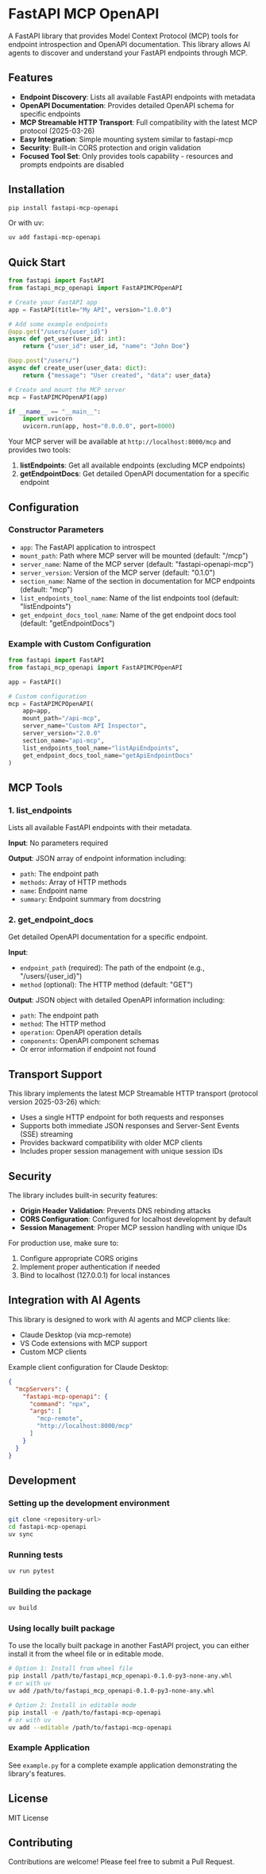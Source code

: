 # FastAPI MCP OpenAPI

A FastAPI library that provides Model Context Protocol (MCP) tools for endpoint introspection and OpenAPI documentation. This library allows AI agents to discover and understand your FastAPI endpoints through MCP.

## Features

- **Endpoint Discovery**: Lists all available FastAPI endpoints with metadata
- **OpenAPI Documentation**: Provides detailed OpenAPI schema for specific endpoints
- **MCP Streamable HTTP Transport**: Full compatibility with the latest MCP protocol (2025-03-26)
- **Easy Integration**: Simple mounting system similar to fastapi-mcp
- **Security**: Built-in CORS protection and origin validation
- **Focused Tool Set**: Only provides tools capability - resources and prompts endpoints are disabled

## Installation

```bash
pip install fastapi-mcp-openapi
```

Or with uv:

```bash
uv add fastapi-mcp-openapi
```

## Quick Start

```python
from fastapi import FastAPI
from fastapi_mcp_openapi import FastAPIMCPOpenAPI

# Create your FastAPI app
app = FastAPI(title="My API", version="1.0.0")

# Add some example endpoints
@app.get("/users/{user_id}")
async def get_user(user_id: int):
    return {"user_id": user_id, "name": "John Doe"}

@app.post("/users/")
async def create_user(user_data: dict):
    return {"message": "User created", "data": user_data}

# Create and mount the MCP server
mcp = FastAPIMCPOpenAPI(app)

if __name__ == "__main__":
    import uvicorn
    uvicorn.run(app, host="0.0.0.0", port=8000)
```

Your MCP server will be available at `http://localhost:8000/mcp` and provides two tools:

1. **listEndpoints**: Get all available endpoints (excluding MCP endpoints)
2. **getEndpointDocs**: Get detailed OpenAPI documentation for a specific endpoint

## Configuration

### Constructor Parameters

- `app`: The FastAPI application to introspect
- `mount_path`: Path where MCP server will be mounted (default: "/mcp")
- `server_name`: Name of the MCP server (default: "fastapi-openapi-mcp")
- `server_version`: Version of the MCP server (default: "0.1.0")
- `section_name`: Name of the section in documentation for MCP endpoints (default: "mcp")
- `list_endpoints_tool_name`: Name of the list endpoints tool (default: "listEndpoints")
- `get_endpoint_docs_tool_name`: Name of the get endpoint docs tool (default: "getEndpointDocs")

### Example with Custom Configuration

```python
from fastapi import FastAPI
from fastapi_mcp_openapi import FastAPIMCPOpenAPI

app = FastAPI()

# Custom configuration
mcp = FastAPIMCPOpenAPI(
    app=app,
    mount_path="/api-mcp",
    server_name="Custom API Inspector",
    server_version="2.0.0"
    section_name="api-mcp",
    list_endpoints_tool_name="listApiEndpoints",
    get_endpoint_docs_tool_name="getApiEndpointDocs"
)
```

## MCP Tools

### 1. list_endpoints

Lists all available FastAPI endpoints with their metadata.

**Input**: No parameters required

**Output**: JSON array of endpoint information including:
- `path`: The endpoint path  
- `methods`: Array of HTTP methods
- `name`: Endpoint name
- `summary`: Endpoint summary from docstring

### 2. get_endpoint_docs

Get detailed OpenAPI documentation for a specific endpoint.

**Input**:
- `endpoint_path` (required): The path of the endpoint (e.g., "/users/{user_id}")
- `method` (optional): The HTTP method (default: "GET")

**Output**: JSON object with detailed OpenAPI information including:
- `path`: The endpoint path
- `method`: The HTTP method
- `operation`: OpenAPI operation details
- `components`: OpenAPI component schemas
- Or error information if endpoint not found

## Transport Support

This library implements the latest MCP Streamable HTTP transport (protocol version 2025-03-26) which:

- Uses a single HTTP endpoint for both requests and responses
- Supports both immediate JSON responses and Server-Sent Events (SSE) streaming
- Provides backward compatibility with older MCP clients
- Includes proper session management with unique session IDs

## Security

The library includes built-in security features:

- **Origin Header Validation**: Prevents DNS rebinding attacks
- **CORS Configuration**: Configured for localhost development by default
- **Session Management**: Proper MCP session handling with unique IDs

For production use, make sure to:
1. Configure appropriate CORS origins
2. Implement proper authentication if needed
3. Bind to localhost (127.0.0.1) for local instances

## Integration with AI Agents

This library is designed to work with AI agents and MCP clients like:

- Claude Desktop (via mcp-remote)
- VS Code extensions with MCP support
- Custom MCP clients

Example client configuration for Claude Desktop:

```json
{
  "mcpServers": {
    "fastapi-mcp-openapi": {
      "command": "npx",
      "args": [
        "mcp-remote",
        "http://localhost:8000/mcp"
      ]
    }
  }
}
```

## Development

### Setting up the development environment

```bash
git clone <repository-url>
cd fastapi-mcp-openapi
uv sync
```

### Running tests

```bash
uv run pytest
```

### Building the package

```bash
uv build
```

### Using locally built package
To use the locally built package in another FastAPI project, you can either install it from the wheel file or in editable mode.

```bash
# Option 1: Install from wheel file
pip install /path/to/fastapi_mcp_openapi-0.1.0-py3-none-any.whl
# or with uv
uv add /path/to/fastapi_mcp_openapi-0.1.0-py3-none-any.whl

# Option 2: Install in editable mode
pip install -e /path/to/fastapi-mcp-openapi
# or with uv
uv add --editable /path/to/fastapi-mcp-openapi
```

### Example Application

See `example.py` for a complete example application demonstrating the library's features.

## License

MIT License

## Contributing

Contributions are welcome! Please feel free to submit a Pull Request.
